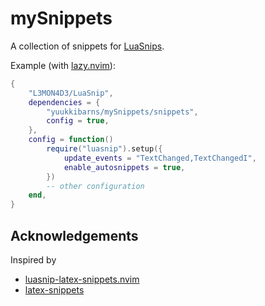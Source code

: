 # mySnippets

A collection of snippets for [LuaSnips][luasnip].

Example (with [lazy.nvim][lazy]):

```lua
{
    "L3MON4D3/LuaSnip",
    dependencies = {
        "yuukkibarns/mySnippets/snippets",
        config = true,
    },
    config = function()
        require("luasnip").setup({
            update_events = "TextChanged,TextChangedI",
            enable_autosnippets = true,
        })
        -- other configuration
    end,
}
```

## Acknowledgements

Inspired by

- [luasnip-latex-snippets.nvim](https://github.com/evesdropper/luasnip-latex-snippets.nvim)
- [latex-snippets](https://github.com/gillescastel/latex-snippets)

[lazy]: https://github.com/folke/lazy.nvim
[luasnip]: https://github.com/L3MON4D3/LuaSnip
